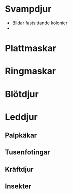 # Svampdjur
- Bildar fastsittande kolonier
- 
# Plattmaskar
# Ringmaskar
# Blötdjur
# Leddjur
## Palpkäkar
## Tusenfotingar
## Kräftdjur
## Insekter

